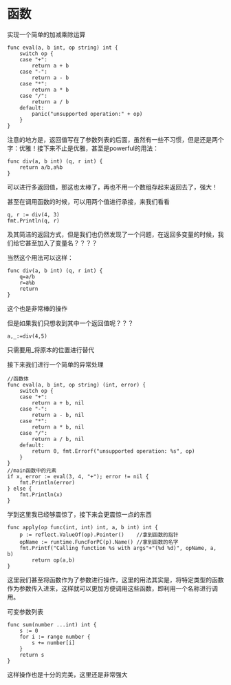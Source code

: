 # 函数

实现一个简单的加减乘除运算

```
func eval(a, b int, op string) int {
	switch op {
	case "+":
		return a + b
	case "-":
		return a - b
	case "*":
		return a * b
	case "/":
		return a / b
	default:
		panic("unsupported operation:" + op)
	}
}
```

注意的地方是，返回值写在了参数列表的后面，虽然有一些不习惯，但是还是两个字：优雅！接下来不止是优雅，甚至是powerful的用法：

```
func div(a, b int) (q, r int) {
	return a/b,a%b
}
```

可以进行多返回值，那这也太棒了，再也不用一个数组存起来返回去了，强大！

甚至在调用函数的时候，可以用两个值进行承接，来我们看看

```
q, r := div(4, 3)
fmt.Println(q, r)
```

及其简洁的返回方式，但是我们也仍然发现了一个问题，在返回多变量的时候，我们给它甚至加入了变量名？？？？

当然这个用法可以这样：

```
func div(a, b int) (q, r int) {
	q=a/b
	r=a%b
	return
}
```

这个也是非常棒的操作

但是如果我们只想收到其中一个返回值呢？？？

```
a,_:=div(4,5)
```

只需要用_将原本的位置进行替代

接下来我们进行一个简单的异常处理

```
//函数体
func eval(a, b int, op string) (int, error) {
	switch op {
	case "+":
		return a + b, nil
	case "-":
		return a - b, nil
	case "*":
		return a * b, nil
	case "/":
		return a / b, nil
	default:
		return 0, fmt.Errorf("unsupported operation: %s", op)
	}
}
//main函数中的元素
if x, error := eval(3, 4, "+"); error != nil {
	fmt.Println(error)
} else {
	fmt.Println(x)
}
```

学到这里我已经够震惊了，接下来会更震惊一点的东西

```
func apply(op func(int, int) int, a, b int) int {
	p := reflect.ValueOf(op).Pointer()    //拿到函数的指针
	opName := runtime.FuncForPC(p).Name() //拿到函数的名字
	fmt.Printf("Calling function %s with args"+"(%d %d)", opName, a, b)
        return op(a,b)
}
```

这里我们甚至将函数作为了参数进行操作，这里的用法其实是，将特定类型的函数作为参数传入进来，这样就可以更加方便调用这些函数，即利用一个名称进行调用。

可变参数列表

```
func sum(number ...int) int {
	s := 0
	for i := range number {
		s += number[i]
	}
	return s
}
```

这样操作也是十分的完美，这里还是非常强大